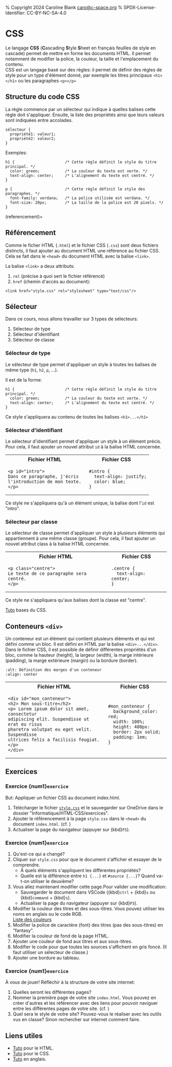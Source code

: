 % Copyright 2024 Caroline Blank <caro@c-space.org>
% SPDX-License-Identifier: CC-BY-NC-SA-4.0

# CSS

Le langage **CSS** (**C**ascading **S**tyle **S**heet en français feuilles de
style en cascade) permet de mettre en forme les documents HTML. Il permet
notamment de modifier la police, la couleur, la taille et l'emplacement du
contenu.\
CSS est un langage basé sur des règles: il permet de définir des règles de style
pour un type d'élément donné, par exemple les titres principaux `<h1></h1>` ou
les paragraphes `<p></p>`

## Structure du code CSS

La règle commence par un sélecteur qui indique à quelles balises cette règle
doit s'appliquer. Ensuite, la liste des propriétés ainsi que leurs valeurs sont
indiquées entre accolades.

```{code} css
sélecteur {
  propriété1: valeur1;
  propriété2: valeur2;
}
```

Exemples:

```{code} css
h1 {                      /* Cette règle définit le style du titre principal. */
  color: green;           /* La couleur du texte est verte. */
  text-align: center;     /* L'alignement du texte est centré. */
}
```

```{code} css
p {                       /* Cette règle définit le style des paragraphes. */
  font-family: verdana;   /* La police utilisée est verdana. */
  font-size: 20px;        /* La taille de la police est 20 pixels. */
}
```

(referencement)=
## Référencement

Comme le ficher HTML (`.html`) et le fichier CSS (`.css`) sont deux fichiers
distincts, il faut ajouter au document HTML une référence au fichier CSS. Cela
se fait dans le `<head>` du document HTML avec la balise `<link>`.

La balise `<link>` a deux attributs:

1. `rel` (précise à quoi sert le fichier référencé)
2. `href` (chemin d'accès au document):

```{code} html
<link href="style.css" rel="stylesheet" type="text/css"/>
```

## Sélecteur

Dans ce cours, nous allons travailler sur 3 types de sélecteurs:

1. Sélecteur de type
2. Sélecteur d'identifiant
3. Sélecteur de classe

### Sélecteur de type

Le sélecteur de type permet d'appliquer un style à toutes les balises de même
type (`h1`, `h2`, `p`, ...).

Il est de la forme:

```{code} css
h1 {                      /* Cette règle définit le style du titre principal. */
  color: green;           /* La couleur du texte est verte. */
  text-align: center;     /* L'alignement du texte est centré. */
}
```

Ce style s'appliquera au contenu de toutes les balises `<h1>...</h1>`

### Sélecteur d'identifiant

Le sélecteur d'identifiant permet d'appliquer un style à un élément précis. Pour
cela, il faut ajouter un nouvel attribut `id` à la balise HTML concernée.

<table><tr style="text-align: center">
  <th>Fichier HTML</th><th>Fichier CSS</th>
</tr><tr><td>

```{code} html
<p id="intro">
Dans ce paragraphe, j'écris
l'introduction de mon texte.
</p>
```

</td><td style="padding-left: 1rem">

```{code} css
#intro {
  text-align: justify;
  color: blue;
}
```

</td></tr></table>

Ce style ne s'appliquera qu'à un élément unique, la balise dont l'`id` est
"intro".

### Sélecteur par classe

Le sélecteur de classe permet d'appliquer un style à plusieurs éléments qui
appartiennent à une même classe (groupe). Pour cela, il faut ajouter un nouvel
attribut class à la balise HTML concernée.

<table><tr style="text-align: center">
  <th>Fichier HTML</th><th>Fichier CSS</th>
</tr><tr><td>

```{code} html
<p class="centre">
Le texte de ce paragraphe sera centré.
</p>
```

</td><td style="padding-left: 1rem">

```{code} css
.centre {
  text-align: center;
}
```

</td></tr></table>

Ce style ne s'appliquera qu'aux balises dont la classe est "centre".

[Tuto](https://developer.mozilla.org/fr/docs/Learn/Getting_started_with_the_web/CSS_basics)
bases du CSS.

## Conteneurs `<div>`

Un conteneur est un élément qui contient plusieurs éléments et qui est défini
comme un bloc. Il est défini en HTML par la balise `<div>...</div>`. Dans le
fichier CSS, il est possible de définir différentes propriétés d'un bloc, comme
la hauteur (height), la largeur (width), la marge intérieure (padding), la marge
extérieure (margin) ou la bordure (border).

```{image} images/conteneur.png
:alt: Définition des marges d'un conteneur
:align: center
```

<table><tr style="text-align: center">
  <th>Fichier HTML</th><th>Fichier CSS</th>
</tr><tr><td>

```{code} html
<div id="mon_conteneur">
<h2> Mon sous-titre</h2>
<p> Lorem ipsum dolor sit amet, consectetur
adipiscing elit. Suspendisse ut erat eu risus
pharetra volutpat eu eget velit. Suspendisse
ultrices felis a facilisis feugiat. </p>
</div>
```

</td><td style="padding-left: 1rem">

```{code} css
#mon_conteneur {
  background_color: red;
  width: 100%;
  height: 400px:
  border: 2px solid;
  padding: 1em;
}
```

</td></tr></table>

## Exercices

### Exercice {num1}`exercice`

But: Appliquer un fichier CSS au document index.html.

1. Télécharger le fichier [`style.css`](style.css) et le sauvegarder sur
   OneDrive dans le dossier "Informatique/HTML-CSS/exercices".
2. Ajouter le référencement à la page `style.css` dans le `<head>` du document
   `index.html`. (cf. [](#referencement))
3. Actualiser la page du navigateur (appuyer sur {kbd}`F5`).

### Exercice {num1}`exercice`

1. Qu'est-ce qui a changé?
2. Cliquer sur `style.css` pour que le document s'afficher et essayer de le
   comprendre.
    - À quels éléments s'appliquent les différentes propriétés?
    - Quelle est la différence entre `h1 {...}` et `#source {...}`? Quand
      va-t-on utiliser le deuxième?
3. Vous allez maintenant modifier cette page.Pour valider une modification:
    - Sauvegarder le document dans VSCode ({kbd}`ctrl` + {kbd}`s` ou
      {kbd}`command` + {kbd}`s`).
    - Actualiser la page du navigateur (appuyer sur {kbd}`F5`).
4. Modifier la couleur des titres et des sous-titres. Vous pouvez utiliser
   les noms en anglais ou le code RGB.\
   [Liste des couleurs](https://www.rapidtables.com/web/color/RGB_Color.html)
5. Modifier la police de caractère (font) des titres (pas des sous-titres) en
   "fantasy".
6. Modifier la couleur de fond de la page HTML.
7. Ajouter une couleur de fond aux titres et aux sous-titres.
8. Modifier le code pour que toutes les sources s'affichent en gris foncé.
   (Il faut utiliser un sélecteur de classe.)
9. Ajouter une bordure au tableau.

### Exercice {num1}`exercice`

À vous de jouer! Réfléchir à la structure de votre site internet:

1. Quelles seront les différentes pages?
2. Nommer la première page de votre site `index.html`. Vous pouvez en créer
   d'autres et les référencer avec des liens pour pouvoir naviguer entre les
   différentes pages de votre site. (cf. [](#hyperliens))
3. Quel sera le style de votre site? Pouvez-vous le réaliser avec les outils vus
   en classe? Sinon rechercher sur internet comment faire.

## Liens utiles

- [Tuto](https://developer.mozilla.org/fr/docs/Web/HTML) pour le HTML.
- [Tuto](https://developer.mozilla.org/fr/docs/Web/CSS) pour le CSS.
- [Tuto](https://www.w3schools.com/) en anglais.

